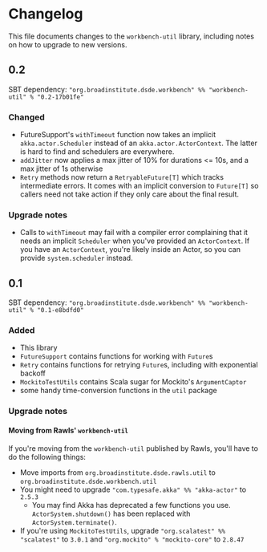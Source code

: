 # Changelog

This file documents changes to the `workbench-util` library, including notes on how to upgrade to new versions.

## 0.2

SBT dependency: `"org.broadinstitute.dsde.workbench" %% "workbench-util" % "0.2-17b01fe"`

### Changed

- FutureSupport's `withTimeout` function now takes an implicit `akka.actor.Scheduler` instead of an `akka.actor.ActorContext`. The latter is hard to find and schedulers are everywhere.
- `addJitter` now applies a max jitter of 10% for durations <= 10s, and a max jitter of 1s otherwise
- `Retry` methods now return a `RetryableFuture[T]` which tracks intermediate errors. It comes with an implicit conversion to `Future[T]` so callers need not take action if they only care about the final result.

### Upgrade notes

- Calls to `withTimeout` may fail with a compiler error complaining that it needs an implicit `Scheduler` when you've provided an `ActorContext`. If you have an `ActorContext`, you're likely inside an Actor, so you can provide `system.scheduler` instead.

## 0.1

SBT dependency: `"org.broadinstitute.dsde.workbench" %% "workbench-util" % "0.1-e8bdfd0"`

### Added

- This library
- `FutureSupport` contains functions for working with `Future`s
- `Retry` contains functions for retrying `Future`s, including with exponential backoff
- `MockitoTestUtils` contains Scala sugar for Mockito's `ArgumentCaptor`
- some handy time-conversion functions in the `util` package

### Upgrade notes

#### Moving from Rawls' `workbench-util`

If you're moving from the `workbench-util` published by Rawls, you'll have to do the following things:

- Move imports from `org.broadinstitute.dsde.rawls.util` to `org.broadinstitute.dsde.workbench.util`
- You might need to upgrade `"com.typesafe.akka" %% "akka-actor"` to `2.5.3`
    - You may find Akka has deprecated a few functions you use. `ActorSystem.shutdown()` has been replaced with `ActorSystem.terminate()`.
- If you're using `MockitoTestUtils`, upgrade `"org.scalatest" %% "scalatest"` to `3.0.1` and `"org.mockito" % "mockito-core"` to `2.8.47`
